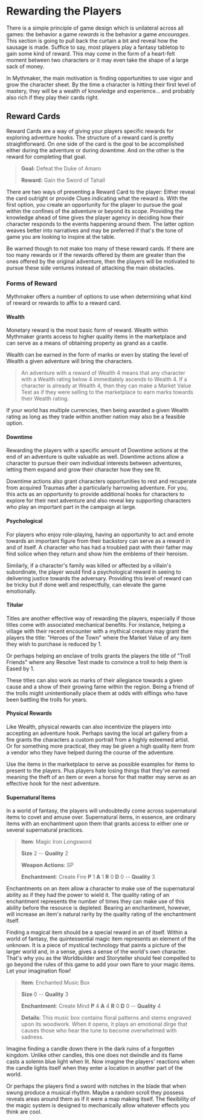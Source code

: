 # Rewarding the Players
There is a simple principle of game design which is unilateral across all games: the behavior a game *rewards* is the behavior a game *encourages*. This section is going to pull back the curtain a bit and reveal how the sausage is made. Suffice to say, most players play a fantasy tabletop to gain some kind of reward. This may come in the form of a heart-felt moment between two characters or it may even take the shape of a large sack of money.

In Mythmaker, the main motivation is finding opportunities to use vigor and grow the character sheet. By the time a character is hitting their first level of mastery, they will be a wealth of knowledge and experience... and probably also rich if they play their cards right.

## Reward Cards
Reward Cards are a way of giving your players specific rewards for exploring adventure hooks. The structure of a reward card is pretty straightforward. On one side of the card is the goal to be accomplished either during the adventure or during downtime. And on the other is the reward for completing that goal.

>**Goal:** Defeat the Duke of Amaro
>
>**Reward:** Gain the Sword of Tahall
>

There are two ways of presenting a Reward Card to the player: Either reveal the card outright or provide Clues indicating what the reward is. With the first option, you create an opportunity for the player to pursue the goal within the confines of the adventure or beyond its scope. Providing the knowledge ahead of time gives the player agency in deciding how their character responds to the events happening around them. The latter option weaves better into narratives and may be preferred if that's the tone of game you are looking to inspire at the table.

Be warned though to not make too many of these reward cards. If there are too many rewards or if the rewards offered by them are greater than the ones offered by the original adventure, then the players will be motivated to pursue these side ventures instead of attacking the main obstacles.

### Forms of Reward
Mythmaker offers a number of options to use when determining what kind of reward or rewards to affix to a reward card.

#### **Wealth**
Monetary reward is the most basic form of reward. Wealth within Mythmaker grants access to higher quality items in the marketplace and can serve as a means of obtaining property as grand as a castle.

Wealth can be earned in the form of marks or even by stating the level of Wealth a given adventure will bring the characters.

>An adventure with a reward of Wealth 4 means that any character with a Wealth rating below 4 immediately ascends to Wealth 4. If a character is already at Wealth 4, then they can make a Market Value Test as if they were selling to the marketplace to earn marks towards their Wealth rating.

If your world has multiple currencies, then being awarded a given Wealth rating as long as they trade within another nation may also be a feasible option.

#### **Downtime**
Rewarding the players with a specific amount of Downtime actions at the end of an adventure is quite valuable as well. Downtime actions allow a character to pursue their own individual interests between adventures, letting them expand and grow their character how they see fit.

Downtime actions also grant characters opportunities to rest and recuperate from acquired Traumas after a particularly harrowing adventure. For you, this acts as an opportunity to provide additional hooks for characters to explore for their next adventure and also reveal key supporting characters who play an important part in the campaign at large.

#### **Psychological**
For players who enjoy role-playing, having an opportunity to act and emote towards an important figure from their backstory can serve as a reward in and of itself. A character who has had a troubled past with their father may find solice when they return and show him the emblems of their heroism.

Similarly, if a character's family was killed or affected by a villain's subordinate, the player would find a psychological reward in seeing to delivering justice towards the adversary. Providing this level of reward can be tricky but if done well and respectfully, can elevate the game emotionally.

#### **Titular**
Titles are another effective way of rewarding the players, especially if those titles come with associated mechanical benefits. For instance, helping a village with their recent encounter with a mythical creature may grant the players the title: "Heroes of the Town" where the Market Value of any item they wish to purchase is reduced by 1.

Or perhaps helping an enclave of trolls grants the players the title of "Troll Friends" where any Resolve Test made to convince a troll to help them is Eased by 1.

These titles can also work as marks of their allegiance towards a given cause and a show of their growing fame within the region. Being a friend of the trolls might unintentionally place them at odds with elflings who have been battling the trolls for years.

#### **Physical Rewards**
Like Wealth, physical rewards can also incentivize the players into accepting an adventure hook. Perhaps saving the local art gallery from a fire grants the characters a custom portrait from a highly esteemed artist. Or for something more practical, they may be given a high quality item from a vendor who they have helped during the course of the adventure.

Use the items in the marketplace to serve as possible examples for items to present to the players. Plus players hate losing things that they've earned meaning the theft of an item or even a horse for that matter may serve as an effective hook for the next adventure.

#### **Supernatural Items**
In a world of fantasy, the players will undoubtedly come across supernatural items to covet and amuse over. Supernatural items, in essence, are ordinary items with an enchantment upon them that grants access to either one or several supernatural practices.

>**Item**: Magic Iron Longsword
>
>**Size** 2 -- **Quality** 2
>
>**Weapon Actions**: SP
>
>**Enchantment**: Create Fire **P** 1 **A** 1 **R** 0 **D** 0 -- **Quality** 3

Enchantments on an item allow a character to make use of the supernatural ability as if they had the power to wield it. The quality rating of an enchantment represents the number of times they can make use of this ability before the resource is depleted. Bearing an enchantment, however, will increase an item's natural rarity by the quality rating of the enchantment itself.

Finding a magical item should be a special reward in an of itself. Within a world of fantasy, the quintessential magic item represents an element of the unknown. It is a piece of mystical technology that paints a picture of the larger world and, in a sense, gives a sense of the world's own character. That's why you as the Worldbuilder and Storyteller should feel compelled to go beyond the rules of this game to add your own flare to your magic items. Let your imagination flow!

>**Item**: Enchanted Music Box
>
>**Size** 0 -- **Quality** 3
>
>**Enchantment**: Create Mind **P** 4 **A** 4 **R** 0 **D** 0 -- **Quality** 4
>
>**Details**: This music box contains floral patterns and stems engraved upon its woodwork. When it opens, it plays an emotional dirge that causes those who hear the tune to become overwhelmed with sadness.

Imagine finding a candle down there in the dark ruins of a forgotten kingdom. Unlike other candles, this one does not dwindle and its flame casts a solemn blue light when lit. Now imagine the players' reactions when the candle lights itself when they enter a location in another part of the world.

Or perhaps the players find a sword with notches in the blade that when swung produce a musical rhythm. Maybe a random scroll they possess reveals areas around them as if it were a map making itself. The flexibility of the magic system is designed to mechanically allow whatever effects you think are cool.
